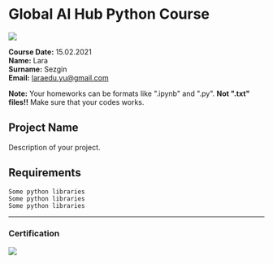# Global AI Hub Python Course
![](img/logo.png)

**Course Date:** 15.02.2021  
**Name:** Lara  
**Surname:** Sezgin  
**Email:** laraedu.yu@gmail.com  

**Note:** Your homeworks can be formats like ".ipynb" and ".py". **Not ".txt" files!!** Make sure that your codes works.  

## Project Name
Description of your project.

## Requirements
```
Some python libraries
Some python libraries
Some python libraries
```
---

### Certification
![](img/certificate_ex.png)

